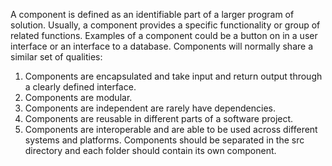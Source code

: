 A component is defined as an identifiable part of a larger program of solution. Usually, a component provides a specific functionality or group of related functions. Examples of a component could be a button on in a user interface or an interface to a database.
Components will normally share a similar set of qualities:  
1. Components are encapsulated and take input and return output through a clearly defined interface.
2. Components are modular.
3. Components are independent are rarely have dependencies.
4. Components are reusable in different parts of a software project.
5. Components are interoperable and are able to be used across different systems and platforms.
Components should be separated in the src directory and each folder should contain its own component. 
